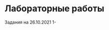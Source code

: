 #                                                                           Лабораторные работы

Задания на 26.10.2021
1-
